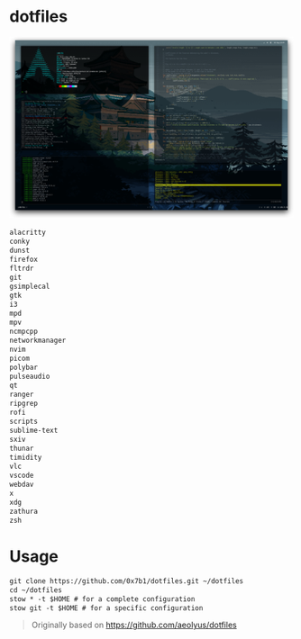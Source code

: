 # dotfiles

![Screenshot](_images/2020-08-03_130926.png)

```
alacritty
conky
dunst
firefox
fltrdr
git
gsimplecal
gtk
i3
mpd
mpv
ncmpcpp
networkmanager
nvim
picom
polybar
pulseaudio
qt
ranger
ripgrep
rofi
scripts
sublime-text
sxiv
thunar
timidity
vlc
vscode
webdav
x
xdg
zathura
zsh
```

# Usage
```
git clone https://github.com/0x7b1/dotfiles.git ~/dotfiles
cd ~/dotfiles
stow * -t $HOME # for a complete configuration
stow git -t $HOME # for a specific configuration
```

> Originally based on https://github.com/aeolyus/dotfiles
